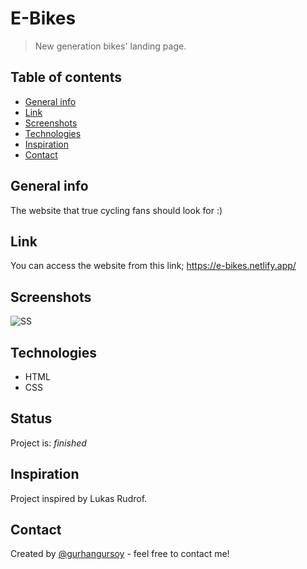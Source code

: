 # E-Bikes
> New generation bikes' landing page.

## Table of contents
* [General info](#general-info)
* [Link](#link)
* [Screenshots](#screenshots)
* [Technologies](#technologies)
* [Inspiration](#inspiration)
* [Contact](#contact)

## General info
The website that true cycling fans should look for :)

## Link
You can access the website from this link;
https://e-bikes.netlify.app/

## Screenshots
![SS](https://user-images.githubusercontent.com/73755991/100877216-8206a600-34b9-11eb-8436-6afda035ea49.png)

## Technologies
* HTML
* CSS

## Status
Project is: _finished_

## Inspiration
Project inspired by Lukas Rudrof.

## Contact
Created by [@gurhangursoy](https://www.linkedin.com/in/gurhan-gursoy/) - feel free to contact me!
